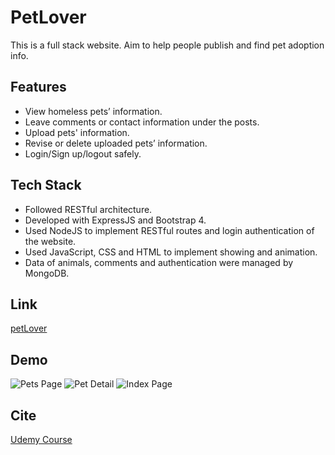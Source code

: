 # PetLover
This is a full stack website. Aim to help people publish and find pet adoption info.  

## Features
- View homeless pets’ information.  
- Leave comments or contact information under the posts.  
- Upload pets' information.  
- Revise or delete uploaded pets’ information.  
- Login/Sign up/logout safely.  

## Tech Stack
- Followed RESTful architecture.  
- Developed with ExpressJS and Bootstrap 4.  
- Used NodeJS to implement RESTful routes and login authentication of the website. 
- Used JavaScript, CSS and HTML to implement showing and animation. 
- Data of animals, comments and authentication were managed by MongoDB.

## Link
[petLover](https://fierce-brook-85676.herokuapp.com/)

## Demo
![Pets Page](https://github.com/ZoeWoo123/images/blob/master/petLover.png)
![Pet Detail](https://github.com/ZoeWoo123/images/blob/master/petLover2.png)
![Index Page](https://github.com/ZoeWoo123/images/blob/master/petLover3.png)

## Cite
[Udemy Course](https://www.udemy.com/course/the-web-developer-bootcamp/learn/lecture/3861502?start=375#overview)
